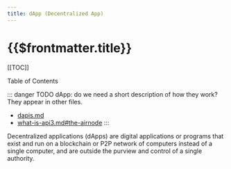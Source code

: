 ```yaml
---
title: dApp (Decentralized App)
---
```


# {{$frontmatter.title}}

[[TOC]]

<Version selectedVersion="next" />

<div class="toc-label">Table of Contents</div>

::: danger TODO
dApp: do we need a short description of how they work? They appear in other files.

- [dapis.md](./dapis.md)
- [what-is-api3.md#the-airnode](../introduction/what-is-api3.md#the-airnode)
:::

Decentralized applications (dApps) are digital applications or programs that exist and run on a blockchain or P2P network of computers instead of a single computer, and are outside the purview and control of a single authority.
